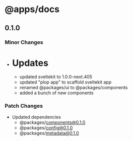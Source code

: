 # @apps/docs

## 0.1.0

### Minor Changes

- # Updates
  - updated sveltekit to 1.0.0-next.405
  - updated "plop app" to scaffold sveltekit app
  - renamed @packages/ui to @packages/components
  - added a bunch of new components

### Patch Changes

- Updated dependencies
  - @packages/components@0.1.0
  - @packages/config@0.1.0
  - @packages/metadata@0.1.0
